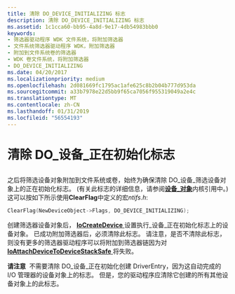 ```yaml
---
title: 清除 DO_DEVICE_INITIALIZING 标志
description: 清除 DO_DEVICE_INITIALIZING 标志
ms.assetid: 1c1cca60-bb95-4a8d-9e17-4db54983bbb0
keywords:
- 筛选器驱动程序 WDK 文件系统，将附加筛选器
- 文件系统筛选器驱动程序 WDK，附加筛选器
- 附加到文件系统卷的筛选器
- WDK 卷文件系统，将附加筛选器
- DO_DEVICE_INITIALIZING
ms.date: 04/20/2017
ms.localizationpriority: medium
ms.openlocfilehash: 2d081669fc1795ac1afe625c8b2b04b777d953da
ms.sourcegitcommit: a33b7978e22d5bb9f65ca7056f955319049a2e4c
ms.translationtype: MT
ms.contentlocale: zh-CN
ms.lasthandoff: 01/31/2019
ms.locfileid: "56554193"
---
```

# <a name="clearing-the-dodeviceinitializing-flag"></a>清除 DO\_设备\_正在初始化标志


## <span id="ddk_clearing_the_do_device_initializing_flag_if"></span><span id="DDK_CLEARING_THE_DO_DEVICE_INITIALIZING_FLAG_IF"></span>


之后将筛选设备对象附加到文件系统或卷，始终为确保清除 DO\_设备\_筛选设备对象上的正在初始化标志。 (有关此标志的详细信息，请参阅[**设备\_对象**](https://msdn.microsoft.com/library/windows/hardware/ff543147)内核引用中。)这可以按如下所示使用**ClearFlag**中定义的宏*ntifs.h*:

```cpp
ClearFlag(NewDeviceObject->Flags, DO_DEVICE_INITIALIZING);
```

创建筛选器设备对象后， [ **IoCreateDevice** ](https://msdn.microsoft.com/library/windows/hardware/ff548397)设置执行\_设备\_正在初始化标志上的设备对象。 已成功附加筛选器后，必须清除此标志。 请注意，是否不清除此标志，则没有更多的筛选器驱动程序可以将附加到筛选器链因为对[ **IoAttachDeviceToDeviceStackSafe** ](https://msdn.microsoft.com/library/windows/hardware/ff548236)将失败。

**请注意**  不需要清除 DO\_设备\_正在初始化创建 DriverEntry，因为这自动完成的 I/O 管理器的设备对象上的标志。 但是，您的驱动程序应清除它创建的所有其他设备对象上的此标志。

 

 

 




